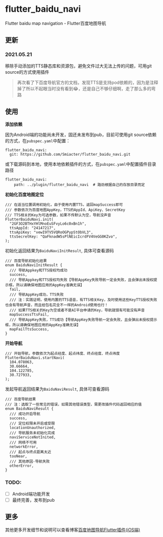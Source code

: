 # flutter_baidu_navi

Flutter baidu map navigation - Flutter百度地图导航

## 更新

### 2021.05.21

移除手动添加的TTS静态库和资源包，避免文件过大无法上传的问题，可用git source的方式使用插件

> 再次看了下百度导航官方的文档，发现TTS是支持pod依赖的，因为是注释掉了所以不起眼当时没有看到😂，还是自己不够仔细啊，走了那么多的弯路

## 使用

**添加依赖**

因为Android端的功能尚未开发，固还未发布到pub，目前可使用git source依赖的方式，在`pubspec.yaml`中配置：

```
flutter_baidu_navi:
  git: https://github.com/Smiacter/flutter_baidu_navi.git
```

或下载源码到本地，使用本地依赖插件的方式，在`pubspec.yaml`中配置插件目录路径

```
flutter_baidu_navi:
	path: ../plugin/flutter_baidu_navi	# 路劲根据自己的存放目录而定
```

**初始化百度地图定位**

```
/// 在适当位置调用初始化，由于使用内置TTS，返回mapSuccess即可
/// 参数依次为百度地图AppKey，TTS的AppId、ApiKey、SecretKey
/// TTS相关的Key为可选参数，如果不传默认为空，导航没声音
FlutterBaiduNavi.init(
  "2GF3O2BTHxYHlMnoEuSFvyLo6c0xBn1h",
  ttsAppId: "24147217",
  ttsApiKey: "vewI9TV5VQRoOGPypStObVL3",
  ttsSecretKey: "QaFknadW5sPlNEicIcrdFV4VeGG0KZvo",
);
```

初始化返回结果为`BaiduNaviInitResult`, 具体可查看源码

```
/// 百度导航初始化结果
enum BaiduNaviInitResult {
  /// 导航Appkey和TTS授权均成功
  success,
  /// 导航Appkey和TTS授权均失败【导航AppKey失败导航一定会失败，且会弹出未授权提示框，所以请确保地图应用的AppKey准确无误】
  fail,
  /// 导航AppKey成功，TTS失败
  /// 注：实践证明，使用内置的TTS语音，有TTS相关Key，及时使用这些KeyTTS授权失败也会有导航声音，而且给包名完全不一样的Android使用也行！
  /// 如果TTS相关的Key为空或者不是AI平台申请的Key，导航就很有可能没有声音
  mapSuccessTtsFail,
  /// 导航AppKey失败，TTS成功【导航AppKey失败导航一定会失败，且会弹出未授权提示框，所以请确保地图应用的AppKey准确无误】
  mapFailTtsSuccess,
}
```

**开始导航**

```
/// 开始导航，参数依次为起点经度、起点纬度、终点经度、终点纬度
FlutterBaiduNavi.startNavi(
  104.078063,
  30.66664,
  104.122785,
  30.727933,
);
```

发起导航返回结果为`BaiduNaviResult`, 具体可查看源码

```
/// 百度导航结果
/// 注：选取了一些常见的错误，如需其他错误类型，需更改插件代码返回相应的值
enum BaiduNaviResult {
  /// 成功开启导航
  success,
  /// 定位权限未开启或受限
  locationUnauthorized,
  /// 导航服务未初始化完成
  naviServiceNotInited,
  /// 网络不可用
  networkError,
  /// 起点与终点距离太近
  tooNear,
  /// 其他原因-导航失败
  otherError,
}
```

### TODO: 

- [ ] Android端功能开发
- [ ] 最终完善，发布到pub

## 更多

其他更多开发细节和说明可以查看博客[百度地图导航Flutter插件(iOS端)](https://smiacter.github.io/2021/05/18/%E7%99%BE%E5%BA%A6%E5%9C%B0%E5%9B%BE%E5%AF%BC%E8%88%AAFlutter%E6%8F%92%E4%BB%B6/)